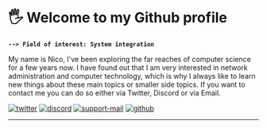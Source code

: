 # 🖐 Welcome to my Github profile

**`--> Field of interest: System integration`**

My name is Nico, I've been exploring the far reaches of computer science for a few years now. I have found out that I am very interested in network administration and computer technology, which is why I always like to learn new things about these main topics or smaller side topics. If you want to contact me you can do so either via Twitter, Discord or via Email.

   <p align="left">
      <a href="https://twitter.com/EinfachNurN1C0">
         <img alt="twitter" title="Reach me via Twitter" src="https://img.shields.io/badge/Twitter-1DA1F2?style=for-the-badge&logo=twitter&logoColor=white"/></a> 
      <a href="https://dsc.gg/bluetooth">
         <img alt="discord" title="Join my Discord Server" src="https://img.shields.io/badge/Discord-5865F2?style=for-the-badge&logo=discord&logoColor=white"/></a> 
      <a href="mailto:support@nico-dev.tech">
         <img alt="support-mail" title="Reach me via my Support-Mail" src="https://img.shields.io/badge/Gmail-D14836?style=for-the-badge&logo=gmail&logoColor=white"/></a> 
      <a href="https://github.com/EinfachNurN1C0?tab=followers">
         <img alt="github" title="Follow me on Github ;)" src="https://img.shields.io/badge/GitHub-100000?style=for-the-badge&logo=github&logoColor=white"/></a>
   </p>
   
---
